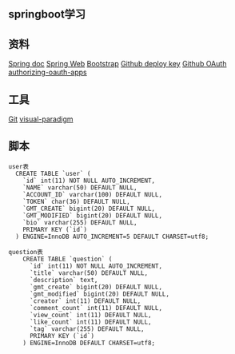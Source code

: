 ## springboot学习


## 资料

[Spring doc](https://spring.io/guides)
[Spring Web](https://spring.io/guides/gs/serving-web-content/)
[Bootstrap](https://www.bootcss.com/)
[Github deploy key](https://developer.github.com/v3/guides/managing-deploy-keys/#deploy-keys)
[Github OAuth](https://developer.github.com/apps/building-oauth-apps/creating-an-oauth-app/)
[authorizing-oauth-apps](https://developer.github.com/apps/building-oauth-apps/authorizing-oauth-apps/)

## 工具

[Git](https://git-scm.com/download)
[visual-paradigm](https://www.visual-paradigm.com/) 



## 脚本
```
user表
  CREATE TABLE `user` (
    `id` int(11) NOT NULL AUTO_INCREMENT,
    `NAME` varchar(50) DEFAULT NULL,
    `ACCOUNT_ID` varchar(100) DEFAULT NULL,
    `TOKEN` char(36) DEFAULT NULL,
    `GMT_CREATE` bigint(20) DEFAULT NULL,
    `GMT_MODIFIED` bigint(20) DEFAULT NULL,
    `bio` varchar(255) DEFAULT NULL,
    PRIMARY KEY (`id`)
  ) ENGINE=InnoDB AUTO_INCREMENT=5 DEFAULT CHARSET=utf8;
```
```
question表
    CREATE TABLE `question` (
      `id` int(11) NOT NULL AUTO_INCREMENT,
      `title` varchar(50) DEFAULT NULL,
      `description` text,
      `gmt_create` bigint(20) DEFAULT NULL,
      `gmt_modified` bigint(20) DEFAULT NULL,
      `creator` int(11) DEFAULT NULL,
      `comment_count` int(11) DEFAULT NULL,
      `view_count` int(11) DEFAULT NULL,
      `like_count` int(11) DEFAULT NULL,
      `tag` varchar(255) DEFAULT NULL,
      PRIMARY KEY (`id`)
    ) ENGINE=InnoDB DEFAULT CHARSET=utf8;
```